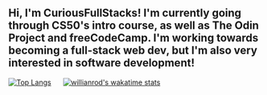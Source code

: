 Hi, I'm CuriousFullStacks! I'm currently going through CS50's intro course, as well as The Odin Project and freeCodeCamp. I'm working towards becoming a full-stack web dev, but I'm also very interested in software development!
-

[![Top Langs](https://github-readme-stats.vercel.app/api/top-langs/?username=CuriousFullStacks&theme=transparent&title_color=2a78af)](https://github.com/anuraghazra/github-readme-stats)&nbsp;&nbsp;&nbsp;&nbsp;&nbsp;&nbsp;[![willianrod's wakatime stats](https://github-readme-stats.vercel.app/api/wakatime?username=CuriousFullStacks&api_domain=wakapi.dev&custom_title=Coding%20Time&theme=transparent&title_color=2a78af&text_color=dddddd&range=all_time)](https://github.com/anuraghazra/github-readme-stats)
